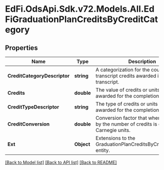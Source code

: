 # EdFi.OdsApi.Sdk.v72.Models.All.EdFiGraduationPlanCreditsByCreditCategory

## Properties

Name | Type | Description | Notes
------------ | ------------- | ------------- | -------------
**CreditCategoryDescriptor** | **string** | A categorization for the course transcript credits awarded in the course transcript. | 
**Credits** | **double** | The value of credits or units of value awarded for the completion of a course. | 
**CreditTypeDescriptor** | **string** | The type of credits or units of value awarded for the completion of a course. | [optional] 
**CreditConversion** | **double** | Conversion factor that when multiplied by the number of credits is equivalent to Carnegie units. | [optional] 
**Ext** | **Object** | Extensions to the GraduationPlanCreditsByCreditCategory entity. | [optional] 

[[Back to Model list]](../../README.md#documentation-for-models) [[Back to API list]](../../README.md#documentation-for-api-endpoints) [[Back to README]](../../README.md)

